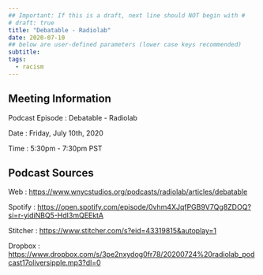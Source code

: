 ```yaml
---
## Important: If this is a draft, next line should NOT begin with #
# draft: true
title: "Debatable - Radiolab"
date: 2020-07-10
## below are user-defined parameters (lower case keys recommended)
subtitle:
tags:
  - racism
---
```


## Meeting Information

Podcast Episode
:   Debatable - Radiolab

Date
:   Friday, July 10th, 2020

Time
:   5:30pm - 7:30pm PST

## Podcast Sources

Web
:   https://www.wnycstudios.org/podcasts/radiolab/articles/debatable

Spotify 
:   https://open.spotify.com/episode/0vhm4XJqfPGB9V7Qg8ZDOQ?si=r-yidiNBQ5-HdI3mQEEktA

Stitcher
:   https://www.stitcher.com/s?eid=43319815&autoplay=1

Dropbox 
:    https://www.dropbox.com/s/3pe2nxydog0fr78/20200724%20radiolab_podcast17oliversipple.mp3?dl=0


<!--
 created 2020-07-13 16:10:00.968791 -0700 PDT m=+0.063625924
-->
